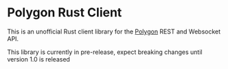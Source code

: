 # Polygon Rust Client

This is an unofficial Rust client library for the [Polygon](https://polygon.io/) REST and Websocket API.

This library is currently in pre-release, expect breaking changes until version 1.0 is released
